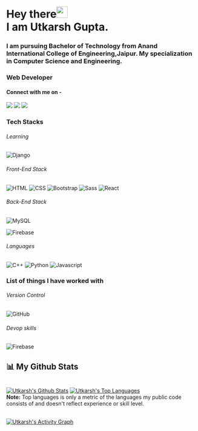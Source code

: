 # Hey there<img src="https://raw.githubusercontent.com/arnoob16/arnoob16/master/wave.gif" width="30px"><br>I am Utkarsh Gupta.

### I am pursuing Bachelor of Technology from Anand International College of Engineering,Jaipur. My specialization in Computer Science and Engineering.

### Web Developer

#### Connect with me on -

[<img src="https://img.shields.io/badge/linkedin-%230077B5.svg?&style=for-the-badge&logo=linkedin&logoColor=white" />](https://www.linkedin.com/in/utkarsh-gupta-209799204)
[<img src = "https://img.shields.io/badge/instagram-%23E4405F.svg?&style=for-the-badge&logo=instagram&logoColor=white">](https://www.instagram.com/utkarsh__gupta._/)
[<img src ="https://img.shields.io/badge/Email-Here-%23E4405F.svg?&style=for-the-badge&logo=&logoColor=white%22">](mailto:er.utkarshguptaa@gmail.com)


### Tech Stacks

###### Learning

![Django](https://img.shields.io/badge/-Django-406343?style=flat-square&logo=Django)

###### Front-End Stack

![HTML](https://img.shields.io/badge/-html-black?style=flat-square&logo=html5)
![CSS](https://img.shields.io/badge/-css-2AB7F6?style=flat-square&logo=css3)
![Bootstrap](https://img.shields.io/badge/-Bootstrap-563D7C?style=flat-square&logo=bootstrap)
![Sass](https://img.shields.io/badge/-sass-2AB7F6?style=flat-square&logo=sass)
![React](https://img.shields.io/badge/-React-black?style=flat-square&logo=react)

###### Back-End Stack

![MySQL](https://img.shields.io/badge/-MySQL-black?style=flat-square&logo=mysql)

![Firebase](https://img.shields.io/badge/-Firebase-00599C?style=flat-square&logo=Firebase)


###### Languages

![C++](https://img.shields.io/badge/-c-plus-plus-E34A86?style=flat-square&logo=cpp)
![Python](https://img.shields.io/badge/-python-E34A86?style=flat-square&logo=python)
![Javascript](https://img.shields.io/badge/-javascript-E34A86?style=flat-square&logo=javascript)


### List of things I have worked with

###### Version Control

![GitHub](https://img.shields.io/badge/-GitHub-181717?style=flat-square&logo=github)


###### Devop skills

![Firebase](https://img.shields.io/badge/-Firebase-00599C?style=flat-square&logo=Firebase)


## 📊 My Github Stats

  <br/>
    <a href="https://github.com/utkarsh3020/github-readme-stats"><img alt="Utkarsh's Github Stats" src="https://github-readme-stats.vercel.app/api?username=utkarsh3020&show_icons=true&count_private=true&theme=react&hide_border=true&bg_color=0D1117" /></a>
  <a href="https://github.com/utkarsh3020/github-readme-stats"><img alt="Utkarsh's Top Languages" src="https://github-readme-stats.vercel.app/api/top-langs/?username=utkarsh3020&langs_count=8&count_private=true&layout=compact&theme=react&hide_border=true&bg_color=0D1117" /></a>
  <br/>
  <b>Note:</b> Top languages is only a metric of the languages my public code consists of and doesn't reflect experience or skill level.

<br/>
<br/>

<a href="https://github.com/utkarsh3020/github-readme-activity-graph"><img alt="Utkarsh's Activity Graph" src="https://activity-graph.herokuapp.com/graph?username=utkarsh3020&bg_color=0D1117&color=5BCDEC&line=5BCDEC&point=FFFFFF&hide_border=true" /></a>
